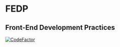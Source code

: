 # FEDP
## Front-End Development Practices

[![CodeFactor](https://www.codefactor.io/repository/github/everlookneversee/fedp/badge)](https://www.codefactor.io/repository/github/everlookneversee/fedp)
